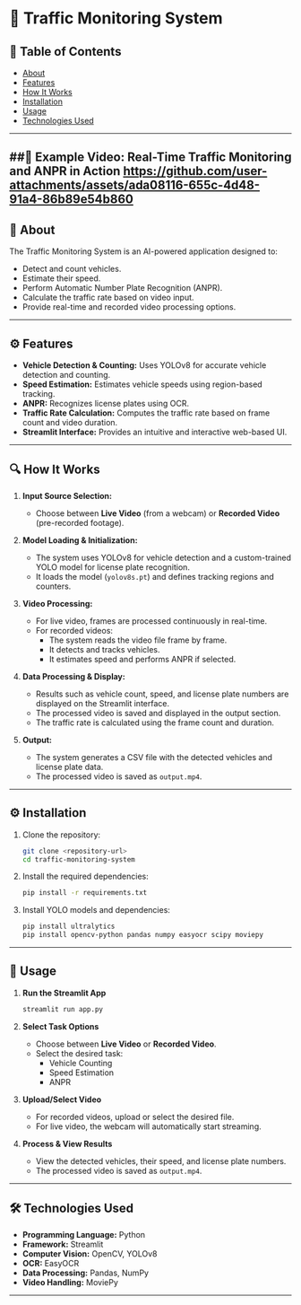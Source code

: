 # 🚦 **Traffic Monitoring System**

## 📑 **Table of Contents**
- [About](#about)
- [Features](#features)
- [How It Works](#how-it-works)
- [Installation](#installation)
- [Usage](#usage)
- [Technologies Used](#technologies-used)

---
##🔹 Example Video: Real-Time Traffic Monitoring and ANPR in Action
https://github.com/user-attachments/assets/ada08116-655c-4d48-91a4-86b89e54b860
---

## 📌 **About**
The Traffic Monitoring System is an AI-powered application designed to:
- Detect and count vehicles.
- Estimate their speed.
- Perform Automatic Number Plate Recognition (ANPR).
- Calculate the traffic rate based on video input.
- Provide real-time and recorded video processing options.

---

## ⚙️ **Features**
- **Vehicle Detection & Counting:** Uses YOLOv8 for accurate vehicle detection and counting.
- **Speed Estimation:** Estimates vehicle speeds using region-based tracking.
- **ANPR:** Recognizes license plates using OCR.
- **Traffic Rate Calculation:** Computes the traffic rate based on frame count and video duration.
- **Streamlit Interface:** Provides an intuitive and interactive web-based UI.

---

## 🔍 **How It Works**

1. **Input Source Selection:** 
    - Choose between **Live Video** (from a webcam) or **Recorded Video** (pre-recorded footage).

2. **Model Loading & Initialization:**
    - The system uses YOLOv8 for vehicle detection and a custom-trained YOLO model for license plate recognition.
    - It loads the model (`yolov8s.pt`) and defines tracking regions and counters.

3. **Video Processing:**
    - For live video, frames are processed continuously in real-time.
    - For recorded videos:
        - The system reads the video file frame by frame.
        - It detects and tracks vehicles.
        - It estimates speed and performs ANPR if selected.

4. **Data Processing & Display:**
    - Results such as vehicle count, speed, and license plate numbers are displayed on the Streamlit interface.
    - The processed video is saved and displayed in the output section.
    - The traffic rate is calculated using the frame count and duration.

5. **Output:**
    - The system generates a CSV file with the detected vehicles and license plate data.
    - The processed video is saved as `output.mp4`.

---

## ⚙️ **Installation**

1. Clone the repository:
   ```bash
   git clone <repository-url>
   cd traffic-monitoring-system
   ```

2. Install the required dependencies:
   ```bash
   pip install -r requirements.txt
   ```

3. Install YOLO models and dependencies:
   ```bash
   pip install ultralytics
   pip install opencv-python pandas numpy easyocr scipy moviepy
   ```

---

## 🚀 **Usage**

1. **Run the Streamlit App**
   ```bash
   streamlit run app.py
   ```

2. **Select Task Options**
    - Choose between **Live Video** or **Recorded Video**.
    - Select the desired task:
      - Vehicle Counting
      - Speed Estimation
      - ANPR

3. **Upload/Select Video**
    - For recorded videos, upload or select the desired file.
    - For live video, the webcam will automatically start streaming.

4. **Process & View Results**
    - View the detected vehicles, their speed, and license plate numbers.
    - The processed video is saved as `output.mp4`.

---

## 🛠️ **Technologies Used**
- **Programming Language:** Python
- **Framework:** Streamlit
- **Computer Vision:** OpenCV, YOLOv8
- **OCR:** EasyOCR
- **Data Processing:** Pandas, NumPy
- **Video Handling:** MoviePy

---

